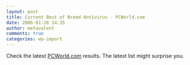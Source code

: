 ```yaml
---
layout: post
title: Current Best of Breed Antivirus - PCWorld.com
date: 2006-01-28 14:35
author: metavalent
comments: true
categories: wp-import
---
```

Check the latest <a href="http://www.pcworld.com/reviews/article/0,aid,124475,00.asp">PCWorld.com</a>   results. The latest list might surprise you.
